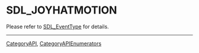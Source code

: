 # SDL_JOYHATMOTION

Please refer to [SDL_EventType](SDL_EventType) for details.

----
[CategoryAPI](CategoryAPI), [CategoryAPIEnumerators](CategoryAPIEnumerators)

